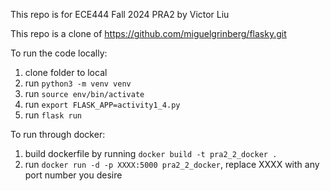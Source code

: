 This repo is for ECE444 Fall 2024 PRA2 by Victor Liu

This repo is a clone of https://github.com/miguelgrinberg/flasky.git

To run the code locally:
1. clone folder to local
2. run `python3 -m venv venv`
3. run `source env/bin/activate`
4. run `export FLASK_APP=activity1_4.py`
5. run `flask run`

To run through docker:
1. build dockerfile by running `docker build -t pra2_2_docker .`
2. run `docker run -d -p XXXX:5000 pra2_2_docker`, replace XXXX with any port number you desire
